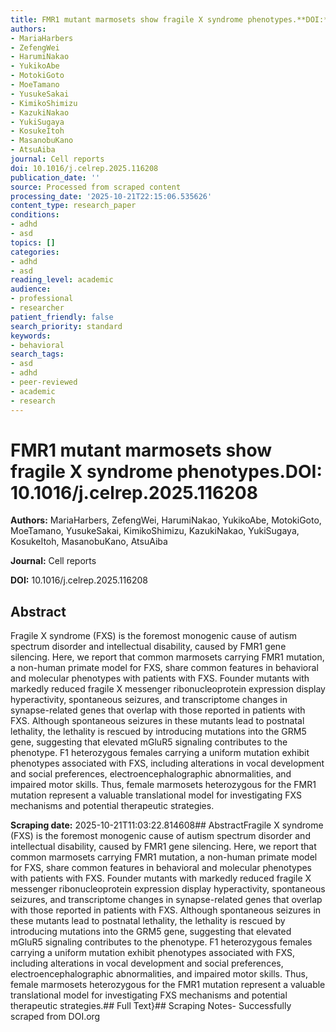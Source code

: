 ```yaml
---
title: FMR1 mutant marmosets show fragile X syndrome phenotypes.**DOI:** 10.1016/j.celrep.2025.116208
authors:
- MariaHarbers
- ZefengWei
- HarumiNakao
- YukikoAbe
- MotokiGoto
- MoeTamano
- YusukeSakai
- KimikoShimizu
- KazukiNakao
- YukiSugaya
- KosukeItoh
- MasanobuKano
- AtsuAiba
journal: Cell reports
doi: 10.1016/j.celrep.2025.116208
publication_date: ''
source: Processed from scraped content
processing_date: '2025-10-21T22:15:06.535626'
content_type: research_paper
conditions:
- adhd
- asd
topics: []
categories:
- adhd
- asd
reading_level: academic
audience:
- professional
- researcher
patient_friendly: false
search_priority: standard
keywords:
- behavioral
search_tags:
- asd
- adhd
- peer-reviewed
- academic
- research
---
```


# FMR1 mutant marmosets show fragile X syndrome phenotypes.**DOI:** 10.1016/j.celrep.2025.116208

**Authors:** MariaHarbers, ZefengWei, HarumiNakao, YukikoAbe, MotokiGoto, MoeTamano, YusukeSakai, KimikoShimizu, KazukiNakao, YukiSugaya, KosukeItoh, MasanobuKano, AtsuAiba

**Journal:** Cell reports

**DOI:** 10.1016/j.celrep.2025.116208

## Abstract

Fragile X syndrome (FXS) is the foremost monogenic cause of autism spectrum disorder and intellectual disability, caused by FMR1 gene silencing. Here, we report that common marmosets carrying FMR1 mutation, a non-human primate model for FXS, share common features in behavioral and molecular phenotypes with patients with FXS. Founder mutants with markedly reduced fragile X messenger ribonucleoprotein expression display hyperactivity, spontaneous seizures, and transcriptome changes in synapse-related genes that overlap with those reported in patients with FXS. Although spontaneous seizures in these mutants lead to postnatal lethality, the lethality is rescued by introducing mutations into the GRM5 gene, suggesting that elevated mGluR5 signaling contributes to the phenotype. F1 heterozygous females carrying a uniform mutation exhibit phenotypes associated with FXS, including alterations in vocal development and social preferences, electroencephalographic abnormalities, and impaired motor skills. Thus, female marmosets heterozygous for the FMR1 mutation represent a valuable translational model for investigating FXS mechanisms and potential therapeutic strategies.

**Scraping date:** 2025-10-21T11:03:22.814608## AbstractFragile X syndrome (FXS) is the foremost monogenic cause of autism spectrum disorder and intellectual disability, caused by FMR1 gene silencing. Here, we report that common marmosets carrying FMR1 mutation, a non-human primate model for FXS, share common features in behavioral and molecular phenotypes with patients with FXS. Founder mutants with markedly reduced fragile X messenger ribonucleoprotein expression display hyperactivity, spontaneous seizures, and transcriptome changes in synapse-related genes that overlap with those reported in patients with FXS. Although spontaneous seizures in these mutants lead to postnatal lethality, the lethality is rescued by introducing mutations into the GRM5 gene, suggesting that elevated mGluR5 signaling contributes to the phenotype. F1 heterozygous females carrying a uniform mutation exhibit phenotypes associated with FXS, including alterations in vocal development and social preferences, electroencephalographic abnormalities, and impaired motor skills. Thus, female marmosets heterozygous for the FMR1 mutation represent a valuable translational model for investigating FXS mechanisms and potential therapeutic strategies.## Full Text}## Scraping Notes- Successfully scraped from DOI.org